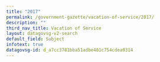```yaml
---
title: "2017"
permalink: /government-gazette/vacation-of-service/2017/
description: ""
third_nav_title: Vacation of Service
layout: datagovsg-v2-search
default_field: Subject
infotext: true
datagovsg-id: d_a7cc3781bba51adbe401c754cdea9314
---
```

